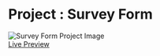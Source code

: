 <!DOCTYPE html>
<html lang="en">
<head>
    <meta charset="UTF-8">
    <meta name="viewport" content="width=device-width, initial-scale=1.0">

</head>
<body>
    <div class="content">
        <h1>Project : Survey Form</h1>
        <img src="https://github.com/D-4-DIBAKAR/Pathways-to-Placement/assets/71878062/4db67954-d792-4077-9ecb-97678b3a5975" alt="Survey Form Project Image">
        <div>
            <a href="https://survey-form-dibakar.netlify.app" target="_blank">Live Preview</a>
        </div>
    </div>
</body>
</html>

